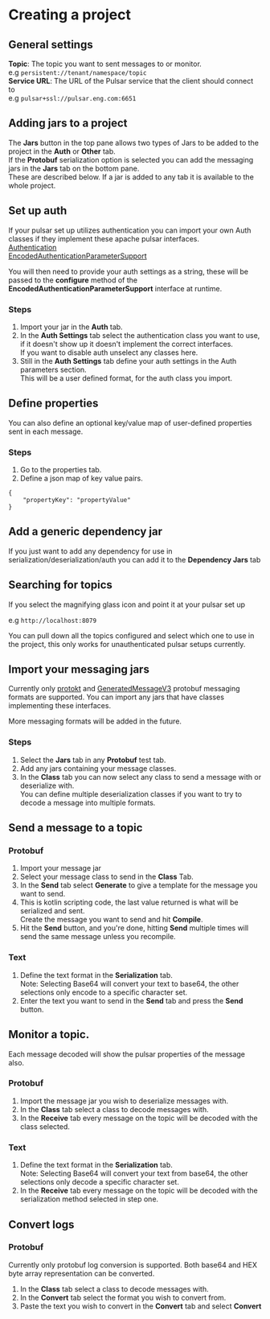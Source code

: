 # Creating a project

## General settings

**Topic**: The topic you want to sent messages to or monitor.  
e.g `persistent://tenant/namespace/topic`  
**Service URL**:  The URL of the Pulsar service that the client should connect to  
e.g `pulsar+ssl://pulsar.eng.com:6651`

## Adding jars to a project

The **Jars** button in the top pane allows two types of Jars to be added to the project in the **Auth** or **Other**
tab.  
If the **Protobuf** serialization option is selected you can add the messaging jars in the **Jars** tab on the bottom
pane.  
These are described below. If a jar is added to any tab it is available to the whole project.

## Set up auth

If your pulsar set up utilizes authentication you can import your own Auth classes if they implement these apache pulsar
interfaces.  
[Authentication](https://pulsar.apache.org/api/client/org/apache/pulsar/client/api/Authentication.html)  
[EncodedAuthenticationParameterSupport](https://pulsar.apache.org/api/client/org/apache/pulsar/client/api/EncodedAuthenticationParameterSupport.html)

You will then need to provide your auth settings as a string, these will be passed to the **configure** method of the
**EncodedAuthenticationParameterSupport** interface at runtime.

### Steps

1. Import your jar in the **Auth** tab.
2. In the **Auth Settings** tab select the authentication class you want to use, if it doesn't show up it doesn't
   implement the correct interfaces.  
   If you want to disable auth unselect any classes here.
3. Still in the **Auth Settings** tab define your auth settings in the Auth parameters section.  
   This will be a user defined format, for the auth class you import.

## Define properties

You can also define an optional key/value map of user-defined properties sent in each message.

### Steps

1. Go to the properties tab.
2. Define a json map of key value pairs.

``` 
{
    "propertyKey": "propertyValue"
}
```

## Add a generic dependency jar

If you just want to add any dependency for use in serialization/deserialization/auth you can add it to the
**Dependency Jars** tab

## Searching for topics

If you select the magnifying glass icon and point it at your pulsar set up

e.g `http://localhost:8079`

You can pull down all the topics configured and select which one to use in the project, this only works for
unauthenticated pulsar setups currently.

## Import your messaging jars

Currently only
[protokt](https://github.com/open-toast/protokt/blob/main/protokt-runtime/src/main/kotlin/com/toasttab/protokt/rt/KtMessage.kt)
and
[GeneratedMessageV3](https://www.javadoc.io/static/com.google.protobuf/protobuf-java/3.5.1/com/google/protobuf/GeneratedMessageV3.html)
protobuf messaging formats are supported. You can import any jars that have classes implementing these interfaces.

More messaging formats will be added in the future.

### Steps

1. Select the **Jars** tab in any **Protobuf** test tab.
2. Add any jars containing your message classes.
3. In the **Class** tab you can now select any class to send a message with or deserialize with.  
   You can define multiple deserialization classes if you want to try to decode a message into multiple formats.

## Send a message to a topic

### Protobuf

1. Import your message jar
2. Select your message class to send in the **Class** Tab.
3. In the **Send** tab select **Generate** to give a template for the message you want to send.
4. This is kotlin scripting code, the last value returned is what will be serialized and sent.  
   Create the message you want to send and hit **Compile**.
5. Hit the **Send** button, and you're done, hitting **Send** multiple times will send the same message unless you
   recompile.

### Text

1. Define the text format in the **Serialization** tab.  
   Note: Selecting Base64 will convert your text to base64, the other selections only encode to a specific character
   set.
2. Enter the text you want to send in the **Send** tab and press the **Send** button.

## Monitor a topic.

Each message decoded will show the pulsar properties of the message also.

### Protobuf

1. Import the message jar you wish to deserialize messages with.
2. In the **Class** tab select a class to decode messages with.
3. In the **Receive** tab every message on the topic will be decoded with the class selected.

### Text

1. Define the text format in the **Serialization** tab.  
   Note: Selecting Base64 will convert your text from base64, the other selections only decode a specific character set.
2. In the **Receive** tab every message on the topic will be decoded with the serialization method selected in step one.

## Convert logs

### Protobuf

Currently only protobuf log conversion is supported. Both base64 and HEX byte array representation can be converted.

1. In the **Class** tab select a class to decode messages with.
2. In the **Convert** tab select the format you wish to convert from.
3. Paste the text you wish to convert in the **Convert** tab and select **Convert**
